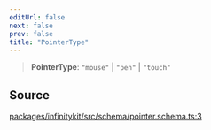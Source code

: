 ```yaml
---
editUrl: false
next: false
prev: false
title: "PointerType"
---
```


> **PointerType**: `"mouse"` \| `"pen"` \| `"touch"`

## Source

[packages/infinitykit/src/schema/pointer.schema.ts:3](https://github.com/nodenogg-in/alpha-p2p/blob/1896b55/packages/infinitykit/src/schema/pointer.schema.ts#L3)
